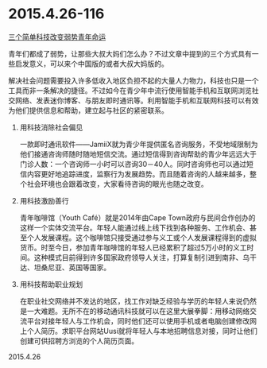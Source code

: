 2015.4.26-116
=============
[三个简单科技改变弱势青年命运](http://mp.weixin.qq.com/s?__biz=MzA3MzA5NDI5Mg==&mid=207923046&idx=1&sn=e5395fd3122e2a59d1af4e64a153e918&scene=1#rd)

青年们都成了弱势，让那些大叔大妈们怎么办？不过文章中提到的三个方式具有一些启发意义，可以来个中国版的或者大叔大妈版的。

解决社会问题需要投入许多低收入地区负担不起的大量人力物力，科技也只是一个工具而非一条解决的捷径。不过如今在青少年中流行使用智能手机和互联网浏览社交网络、发表迷你博客、与朋友即时通讯等。利用智能手机和互联网科技可以有效为他们提供信息和帮助，建立起与社区的紧密联系。

1. 用科技消除社会偏见  
	
	一款即时通讯软件——JamiiX就为青少年提供匿名咨询服务，不受地域限制为他们接通咨询师随时随地短信交流。通过短信得到咨询帮助的青少年远远大于门诊人数：一个咨询师一小时可以咨询30－40人。同时咨询师也可以通过短信内容更好地追踪进度，监察行为发展趋势。而且随着咨询的人越来越多，整个社会环境也会跟着改变，大家看待咨询的眼光也随之改变。

2. 用科技激励善行
	
	青年咖啡馆（Youth Café）就是2014年由Cape Town政府与民间合作创办的这样一个实体交流平台。年轻人能通过线上线下找到各种服务、工作机会、甚至个人发展课程。这个咖啡馆只接受通过参与义工或个人发展课程得到的虚拟货币。时至今日，参加青年咖啡馆的年轻人已经累积了超过5万小时的义工时间。这种模式目前得到许多国家政府领导人关注，打算复制引进到南非、乌干达、坦桑尼亚、英国等国家。

3. 用科技帮助职业规划

	在职业社交网络并不发达的地区，找工作对缺乏经验与学历的年轻人来说仍然是一大难题。无所不在的移动通讯科技就可以在这里大展拳脚：用移动网络交流平台对接年轻人与工作机会，同时他们还可以使用手机或者电脑创建修改网上个人简历。求职平台网站Uusi就将年轻人与本地招聘信息对接，同时让他们创建可供招聘方浏览的个人简历页面。

2015.4.26
